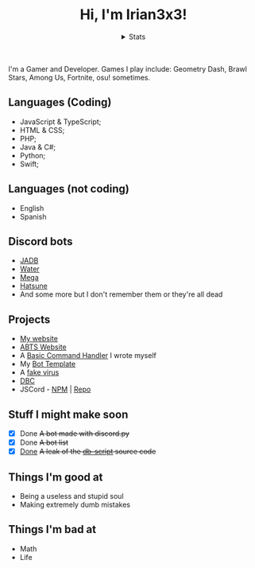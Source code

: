 <div align="center">
  <h1 align="center">Hi, I'm Irian3x3!</h1>
<center align="center">
  <details>
      <summary>
        Stats
      </summary>
    <div align='center'>
      <a href='#'>
        <img src='https://github-readme-stats.vercel.app/api?username=Irian3x3&hide=issues,stars&count_private=true&show_icons=true&theme=dark' alt='Stats' />
      </a>
    </div>
    <div align="center">
      <a href="#">
        <img src='https://github-readme-stats.vercel.app/api/top-langs/?username=Irian3x3&hide=issues,stars&count_private=true&show_icons=true&theme=dark' alt='Stats' />
      </a>
    </div>
    </details>
  </center>
</div>
<br><br>

I'm a Gamer and Developer. Games I play include: Geometry Dash, Brawl Stars, Among Us, Fortnite, osu! sometimes.
## Languages (Coding)
- JavaScript & TypeScript;
- HTML & CSS;
- PHP;
- Java & C#;
- Python;
- Swift;
## Languages (not coding)
- English
- Spanish
## Discord bots
<!--- [Galaxies](https://discord.com/api/oauth2/authorize?client_id=754403987100270682&permissions=470150358&scope=bot "A multi-purpose moderation bot!")-->
<!--- [Plus+](https://discord.com/api/oauth2/authorize?client_id=736576975627354202&permissions=8&scope=bot "An old bot which is always offline and just dead") (old, dead bot and it is always offline)
- [AMPBYSE](../../../../../Irian3x3/AMPBYSE "My first commando bot")-->

- [JADB](https://discord.com/oauth2/authorize?client_id=780832955147878401&permissions=-9&scope=bot)
- [Water](../../../water "An anime bot based on water, made with discord.py and python")
- [Mega](https://bit.ly/31jHDNu "A multi-purpose bot")
- [Hatsune](../../../hatsune "An anime bot")
- And some more but I don't remember them or they're all dead
## Projects
- [My website](https://irian3x3.xyz)
- [ABTS Website](https://bot-creations.github.io)
- A [Basic Command Handler](https://github.com/Irian3x3/basic-command-handler) I wrote myself
- My [Bot Template](../../../bot-template)
- A [fake virus](../../../fake-virus)
- [DBC](https://discordbot-creation.github.io)
- JSCord - [NPM](https://npmjs.com/package/javascript-cord) | [Repo](../../../js-cord)
## Stuff I might make soon
- [x] Done ~~A bot made with discord.py~~
- [x] Done ~~A bot list~~
- [x] [Done](../../../../Irian3x3/db-script-leaked) ~~A leak of the [db-script](https://www.db-script.xyz) source code~~
## Things I'm good at
- Being a useless and stupid soul
- Making extremely dumb mistakes
## Things I'm bad at
- Math
- Life

